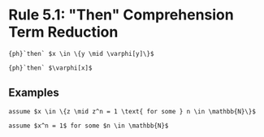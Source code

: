 Rule 5.1: "Then" Comprehension Term Reduction
=============================================


```{rewrite-rule}
{ph}`then` $x \in \{y \mid \varphi[y]\}$

{ph}`then` $\varphi[x]$
```


Examples
--------

```{rewrite-rule}
assume $x \in \{z \mid z^n = 1 \text{ for some } n \in \mathbb{N}\}$

assume $x^n = 1$ for some $n \in \mathbb{N}$
```
